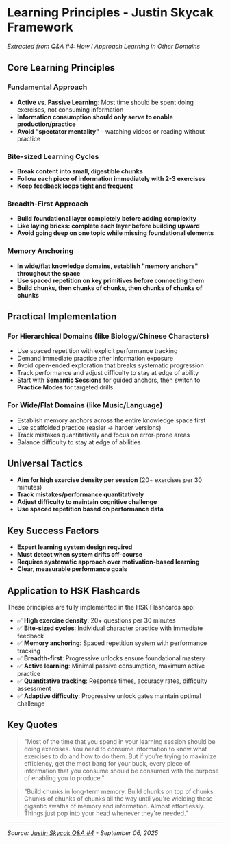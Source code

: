 # Learning Principles - Justin Skycak Framework

*Extracted from Q&A #4: How I Approach Learning in Other Domains*

## Core Learning Principles

### **Fundamental Approach**
- **Active vs. Passive Learning**: Most time should be spent doing exercises, not consuming information
- **Information consumption should only serve to enable production/practice**
- **Avoid "spectator mentality"** - watching videos or reading without practice

### **Bite-sized Learning Cycles**
- **Break content into small, digestible chunks**
- **Follow each piece of information immediately with 2-3 exercises**
- **Keep feedback loops tight and frequent**

### **Breadth-First Approach**
- **Build foundational layer completely before adding complexity**
- **Like laying bricks: complete each layer before building upward**
- **Avoid going deep on one topic while missing foundational elements**

### **Memory Anchoring**
- **In wide/flat knowledge domains, establish "memory anchors" throughout the space**
- **Use spaced repetition on key primitives before connecting them**
- **Build chunks, then chunks of chunks, then chunks of chunks of chunks**

## Practical Implementation

### **For Hierarchical Domains (like Biology/Chinese Characters)**
- Use spaced repetition with explicit performance tracking
- Demand immediate practice after information exposure
- Avoid open-ended exploration that breaks systematic progression
- Track performance and adjust difficulty to stay at edge of ability
- Start with **Semantic Sessions** for guided anchors, then switch to **Practice Modes** for targeted drills

### **For Wide/Flat Domains (like Music/Language)**
- Establish memory anchors across the entire knowledge space first
- Use scaffolded practice (easier → harder versions)
- Track mistakes quantitatively and focus on error-prone areas
- Balance difficulty to stay at edge of abilities

## Universal Tactics

- **Aim for high exercise density per session** (20+ exercises per 30 minutes)
- **Track mistakes/performance quantitatively**
- **Adjust difficulty to maintain cognitive challenge**
- **Use spaced repetition based on performance data**

## Key Success Factors

- **Expert learning system design required**
- **Must detect when system drifts off-course**
- **Requires systematic approach over motivation-based learning**
- **Clear, measurable performance goals**

## Application to HSK Flashcards

These principles are fully implemented in the HSK Flashcards app:

- ✅ **High exercise density**: 20+ questions per 30 minutes
- ✅ **Bite-sized cycles**: Individual character practice with immediate feedback
- ✅ **Memory anchoring**: Spaced repetition system with performance tracking
- ✅ **Breadth-first**: Progressive unlocks ensure foundational mastery
- ✅ **Active learning**: Minimal passive consumption, maximum active practice
- ✅ **Quantitative tracking**: Response times, accuracy rates, difficulty assessment
- ✅ **Adaptive difficulty**: Progressive unlock gates maintain optimal challenge

## Key Quotes

> "Most of the time that you spend in your learning session should be doing exercises. You need to consume information to know what exercises to do and how to do them. But if you're trying to maximize efficiency, get the most bang for your buck, every piece of information that you consume should be consumed with the purpose of enabling you to produce."

> "Build chunks in long-term memory. Build chunks on top of chunks. Chunks of chunks of chunks all the way until you're wielding these gigantic swaths of memory and information. Almost effortlessly. Things just pop into your head whenever they're needed."

---

*Source: [Justin Skycak Q&A #4](https://justinmath.com/qa-4-how-i-approach-learning-in-other-domains/) - September 06, 2025*
